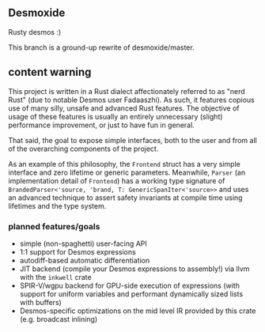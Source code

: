 ## Desmoxide
Rusty desmos :)

This branch is a ground-up rewrite of desmoxide/master.

## content warning
This project is written in a Rust dialect affectionately referred to as "nerd Rust" (due to notable Desmos user Fadaaszhi).
As such, it features copious use of many silly, unsafe and advanced Rust features. 
The objective of usage of these features is usually an entirely unnecessary (slight) performance improvement, or just to have fun in general.

That said, the goal to expose simple interfaces, both to the user and from all of the overarching components of the project.

As an example of this philosophy, the `Frontend` struct has a very simple interface and zero lifetime or generic parameters.
Meanwhile, `Parser` (an implementation detail of `Frontend`) has a working type signature of `BrandedParser<'source, 'brand, T: GenericSpanIter<'source>>`
and uses an advanced technique to assert safety invariants at compile time using lifetimes and the type system.

### planned features/goals
 * simple (non-spaghetti) user-facing API
 * 1:1 support for Desmos expressions
 * autodiff-based automatic differentiation
 * JIT backend (compile your Desmos expressions to assembly!) via llvm with the `inkwell` crate
 * SPIR-V/wgpu backend for GPU-side execution of expressions (with support for uniform variables and performant dynamically sized lists with buffers)
 * Desmos-specific optimizations on the mid level IR provided by this crate (e.g. broadcast inlining)


